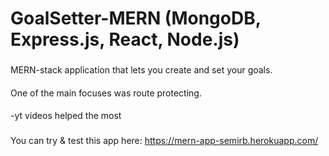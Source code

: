 # GoalSetter-MERN (MongoDB, Express.js, React, Node.js)
###
MERN-stack application that lets you create and set your goals.
#### 
One of the main focuses was route protecting. 
####
-yt videos helped the most
###
You can try & test this app here: https://mern-app-semirb.herokuapp.com/
